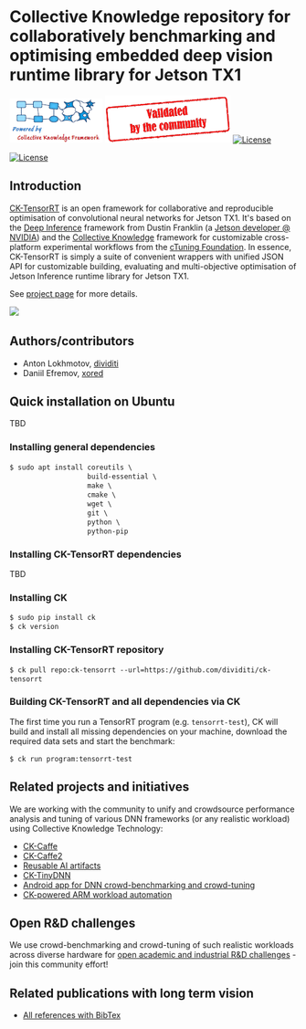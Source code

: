 # Collective Knowledge repository for collaboratively benchmarking and optimising embedded deep vision runtime library for Jetson TX1

[![logo](https://github.com/ctuning/ck-guide-images/blob/master/logo-powered-by-ck.png)](http://cKnowledge.org)
[![logo](https://github.com/ctuning/ck-guide-images/blob/master/logo-validated-by-the-community-simple.png)](http://cTuning.org)
[![License](https://img.shields.io/badge/License-BSD%203--Clause-blue.svg)](https://opensource.org/licenses/BSD-3-Clause)

[![License](https://img.shields.io/badge/License-BSD%203--Clause-blue.svg)](https://opensource.org/licenses/BSD-3-Clause)

## Introduction

[CK-TensorRT](https://github.com/dividiti/ck-tensorrt) is an open framework for
collaborative and reproducible optimisation of convolutional neural networks for Jetson TX1.
It's based on the [Deep Inference](https://github.com/dusty-nv/jetson-inference) framework from
Dustin Franklin (a [Jetson developer @ NVIDIA](https://github.com/dusty-nv)) and
the [Collective Knowledge](http://cknowledge.org) framework for customizable
cross-platform experimental workflows
 from the [cTuning Foundation](http://ctuning.org). In essence, CK-TensorRT 
is simply a suite of convenient wrappers with unified JSON API 
for customizable building, evaluating and multi-objective optimisation 
of Jetson Inference runtime library for Jetson TX1.

See [project page](http://cKnowledge.org/ai) for more details.

![](http://cKnowledge.org/images/ai-cloud-resize.png)

## Authors/contributors

* Anton Lokhmotov, [dividiti](http://dividiti.com)
* Daniil Efremov, [xored](http://xored.com)

## Quick installation on Ubuntu

TBD

### Installing general dependencies

```
$ sudo apt install coreutils \
                   build-essential \
                   make \
                   cmake \
                   wget \
                   git \
                   python \
                   python-pip
```

### Installing CK-TensorRT dependencies
TBD

### Installing CK

```
$ sudo pip install ck
$ ck version
```

### Installing CK-TensorRT repository

```
$ ck pull repo:ck-tensorrt --url=https://github.com/dividiti/ck-tensorrt
```

### Building CK-TensorRT and all dependencies via CK

The first time you run a TensorRT program (e.g. `tensorrt-test`), CK will
build and install all missing dependencies on your machine,
download the required data sets and start the benchmark:

```
$ ck run program:tensorrt-test
```

## Related projects and initiatives

We are working with the community to unify and crowdsource performance analysis 
and tuning of various DNN frameworks (or any realistic workload) 
using Collective Knowledge Technology:
* [CK-Caffe](https://github.com/dividiti/ck-caffe)
* [CK-Caffe2](https://github.com/ctuning/ck-caffe2)
* [Reusable AI artifacts](http://cKnowledge.org/ai-artifacts)
* [CK-TinyDNN](https://github.com/ctuning/ck-tiny-dnn)
* [Android app for DNN crowd-benchmarking and crowd-tuning](https://play.google.com/store/apps/details?id=openscience.crowdsource.video.experiments)
* [CK-powered ARM workload automation](https://github.com/ctuning/ck-wa)

## Open R&D challenges

We use crowd-benchmarking and crowd-tuning of such realistic workloads across diverse hardware for 
[open academic and industrial R&D challenges](https://github.com/ctuning/ck/wiki/Research-and-development-challenges.mediawiki) - 
join this community effort!

## Related publications with long term vision

* <a href="https://github.com/ctuning/ck/wiki/Publications">All references with BibTex</a>
